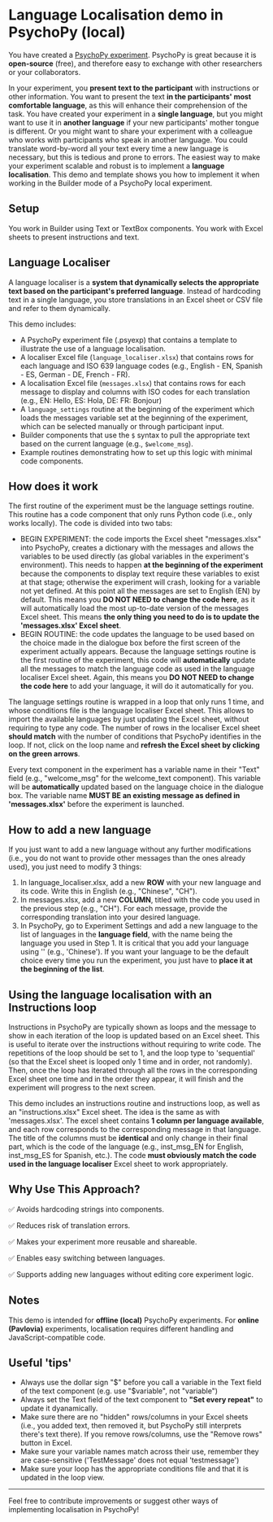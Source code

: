 # Language Localisation demo in PsychoPy (local)

You have created a [PsychoPy experiment](https://psychopy.org/index.html). PsychoPy is great because it is **open-source** (free), and therefore easy to exchange with other researchers or your collaborators.

In your experiment, you **present text to the participant** with instructions or other information. You want to present the text **in the participants' most comfortable language**, as this will enhance their comprehension of the task. You have created your experiment in a **single language**, but you might want to use it in **another language** if your new participants' mother tongue is different. Or you might want to share your experiment with a colleague who works with participants who speak in another language. You could translate word-by-word all your text every time a new language is necessary, but this is tedious and prone to errors. The easiest way to make your experiment scalable and robust is to implement a **language localisation**. This demo and template shows you how to implement it when working in the Builder mode of a PsychoPy local experiment.

## Setup

You work in Builder using Text or TextBox components. You work with Excel sheets to present instructions and text.

## Language Localiser

A language localiser is a **system that dynamically selects the appropriate text based on the participant's preferred language**. Instead of hardcoding text in a single language, you store translations in an Excel sheet or CSV file and refer to them dynamically.

This demo includes:
- A PsychoPy experiment file (.psyexp) that contains a template to illustrate the use of a language localisation.
- A localiser Excel file (`language_localiser.xlsx`) that contains rows for each language and ISO 639 language codes (e.g., English - EN, Spanish - ES, German - DE, French - FR).
- A localisation Excel file (`messages.xlsx`) that contains rows for each message to display and columns with ISO codes for each translation (e.g., EN: Hello, ES: Hola, DE: FR: Bonjour)
- A `language_settings` routine at the beginning of the experiment which loads the messages variable set at the beginning of the experiment, which can be selected manually or through participant input.
- Builder components that use the `$` syntax to pull the appropriate text based on the current language (e.g., `$welcome_msg`).
- Example routines demonstrating how to set up this logic with minimal code components.

## How does it work

The first routine of the experiment must be the language settings routine. This routine has a code component that only runs Python code (i.e., only works locally). The code is divided into two tabs:
  - BEGIN EXPERIMENT: the code imports the Excel sheet "messages.xlsx" into PsychoPy, creates a dictionary with the messages and allows the variables to be used directly (as global variables in the experiment's environment). This needs to happen **at the beginning of the experiment** because the components to display text require these variables to exist at that stage; otherwise the experiment will crash, looking for a variable not yet defined. At this point all the messages are set to English (EN) by default. This means you **DO NOT NEED to change the code here**, as it will automatically load the most up-to-date version of the messages Excel sheet. This means **the only thing you need to do is to update the 'messages.xlsx' Excel sheet**.  
  - BEGIN ROUTINE: the code updates the language to be used based on the choice made in the dialogue box before the first screen of the experiment actually appears. Because the language settings routine is the first routine of the experiment, this code will **automatically** update all the messages to match the language code as used in the language localiser Excel sheet. Again, this means you **DO NOT NEED to change the code here** to add your language, it will do it automatically for you.

The language settings routine is wrapped in a loop that only runs 1 time, and whose conditions file is the language localiser Excel sheet. This allows to import the available languages by just updating the Excel sheet, without requiring to type any code. The number of rows in the localiser Excel sheet **should match** with the number of conditions that PsychoPy identifies in the loop. If not, click on the loop name and **refresh the Excel sheet by clicking on the green arrows**.

Every text component in the experiment has a variable name in their "Text" field (e.g., "welcome_msg" for the welcome_text component). This variable will be **automatically** updated based on the language choice in the dialogue box. The variable name **MUST BE an existing message as defined in 'messages.xlsx'** before the experiment is launched.

## How to add a new language

If you just want to add a new language without any further modifications (i.e., you do not want to provide other messages than the ones already used), you just need to modify 3 things:
1. In language_localiser.xlsx, add a new **ROW** with your new language and its code. Write this in English (e.g., "Chinese", "CH").
2. In messages.xlsx, add a new **COLUMN**, titled with the code you used in the previous step (e.g., "CH"). For each message, provide the corresponding translation into your desired language.
3. In PsychoPy, go to Experiment Settings and add a new language to the list of languages in the **language field**, with the name being the language you used in Step 1. It is critical that you add your language using '' (e.g., 'Chinese'). If you want your language to be the default choice every time you run the experiment, you just have to **place it at the beginning of the list**.

## Using the language localisation with an Instructions loop

Instructions in PsychoPy are typically shown as loops and the message to show in each iteration of the loop is updated based on an Excel sheet. This is useful to iterate over the instructions without requiring to write code. The repetitions of the loop should be set to 1, and the loop type to 'sequential' (so that the Excel sheet is looped only 1 time and in order, not randomly). Then, once the loop has iterated through all the rows in the corresponding Excel sheet one time and in the order they appear, it will finish and the experiment will progress to the next screen.

This demo includes an instructions routine and instructions loop, as well as an "instructions.xlsx" Excel sheet. The idea is the same as with 'messages.xlsx'. The excel sheet contains **1 column per language available**, and each row corresponds to the corresponding message in that language. The title of the columns must be **identical** and only change in their final part, which is the code of the language (e.g., inst_msg_EN for English, inst_msg_ES for Spanish, etc.). The code **must obviously match the code used in the language localiser** Excel sheet to work appropriately.

## Why Use This Approach?

  ✅ Avoids hardcoding strings into components.
  
  ✅ Reduces risk of translation errors.
  
  ✅ Makes your experiment more reusable and shareable.
  
  ✅ Enables easy switching between languages.
  
  ✅ Supports adding new languages without editing core experiment logic.
  

## Notes

This demo is intended for **offline (local)** PsychoPy experiments. For **online (Pavlovia)** experiments, localisation requires different handling and JavaScript-compatible code.

## Useful 'tips'

- Always use the dollar sign "$" before you call a variable in the Text field of the text component (e.g. use "$variable", not "variable")
- Always set the Text field of the text component to **"Set every repeat"** to update it dyanamically.
- Make sure there are no "hidden" rows/columns in your Excel sheets (i.e., you added text, then removed it, but PsychoPy still interprets there's text there). If you remove rows/columns, use the "Remove rows" button in Excel.
- Make sure your variable names match across their use, remember they are case-sensitive ('TestMessage' does not equal 'testmessage')
- Make sure your loop has the appropriate conditions file and that it is updated in the loop view.

---

Feel free to contribute improvements or suggest other ways of implementing localisation in PsychoPy!


